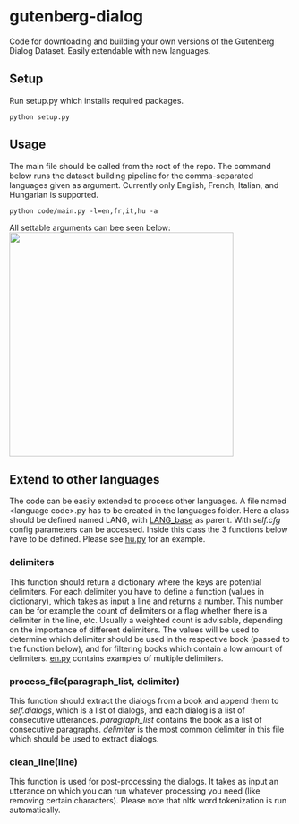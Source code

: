 # gutenberg-dialog
Code for downloading and building your own versions of the Gutenberg Dialog Dataset. Easily extendable with new languages.

## Setup
Run setup.py which installs required packages.
```
python setup.py
```

## Usage
The main file should be called from the root of the repo. The command below runs the dataset building pipeline for the comma-separated languages given as argument. Currently only English, French, Italian, and Hungarian is supported.
```
python code/main.py -l=en,fr,it,hu -a
```
All settable arguments can bee seen below:
<a><img src="https://github.com/ricsinaruto/gutenberg-dialog/blob/master/docs/help.png" align="top" height="400" ></a>

## Extend to other languages
The code can be easily extended to process other languages. A file named \<language code\>.py has to be created in the languages folder. Here a class should be defined named LANG, with [LANG_base](https://github.com/ricsinaruto/gutenberg-dialog/blob/master/code/languages/lang.py) as parent. With *self.cfg* config parameters can be accessed. Inside this class the 3 functions below have to be defined. Please see [hu.py](https://github.com/ricsinaruto/gutenberg-dialog/blob/master/code/languages/hu.py) for an example.

### delimiters
This function should return a dictionary where the keys are potential delimiters. For each delimiter you have to define a function (values in dictionary), which takes as input a line and returns a number. This number can be for example the count of delimiters or a flag whether there is a delimiter in the line, etc. Usually a weighted count is advisable, depending on the importance of different delimiters. The values will be used to determine which delimiter should be used in the respective book (passed to the function below), and for filtering books which contain a low amount of delimiters. [en.py](https://github.com/ricsinaruto/gutenberg-dialog/blob/master/code/languages/en.py) contains examples of multiple delimiters.

### process_file(paragraph_list, delimiter)
This function should extract the dialogs from a book and append them to *self.dialogs*, which is a list of dialogs, and each dialog is a list of consecutive utterances. *paragraph_list* contains the book as a list of consecutive paragraphs. *delimiter* is the most common delimiter in this file which should be used to extract dialogs.

### clean_line(line)
This function is used for post-processing the dialogs. It takes as input an utterance on which you can run whatever processing you need (like removing certain characters). Please note that nltk word tokenization is run automatically.
